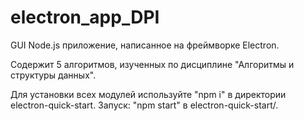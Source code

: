 # electron_app_DPI
GUI Node.js приложение, написанное на фреймворке Electron.

Содержит 5 алгоритмов, изученных по дисциплине "Алгоритмы и структуры данных".

Для установки всех модулей используйте "npm i" в директории electron-quick-start.
Запуск: "npm start" в electron-quick-start/.
